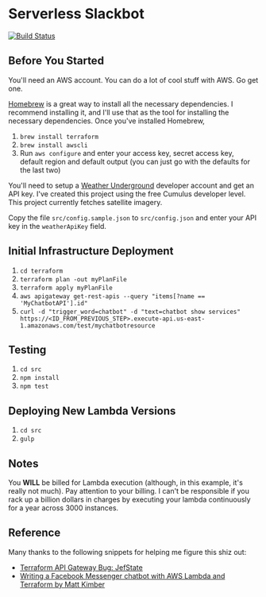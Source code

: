 # Serverless Slackbot
[![Build Status](https://travis-ci.org/rhussmann/serverless-slackbot.svg?branch=weather-support)](https://travis-ci.org/rhussmann/serverless-slackbot)

## Before You Started
You'll need an AWS account. You can do a lot of cool stuff with AWS. Go get one.

[Homebrew](https://brew.sh) is a great way to install all the necessary
dependencies. I recommend installing it, and I'll use that as the tool for
installing the necessary dependencies. Once you've installed Homebrew,

1. `brew install terraform`
2. `brew install awscli`
3. Run `aws configure` and enter your access key, secret access key, default
region and default output (you can just go with the defaults for the last two)

You'll need to setup a [Weather Underground](https://www.wunderground.com)
developer account and get an API key. I've created this project using the free
Cumulus developer level. This project currently fetches satellite imagery.

Copy the file `src/config.sample.json` to `src/config.json` and enter your API
key in the `weatherApiKey` field.

## Initial Infrastructure Deployment
1. `cd terraform`
2. `terraform plan -out myPlanFile`
3. `terraform apply myPlanFile`
4. `aws apigateway get-rest-apis --query "items[?name == 'MyChatbotAPI'].id"`
5. `curl -d "trigger_word=chatbot" -d "text=chatbot show services" https://<ID_FROM_PREVIOUS_STEP>.execute-api.us-east-1.amazonaws.com/test/mychatbotresource`

## Testing
1. `cd src`
2. `npm install`
3. `npm test`

## Deploying New Lambda Versions
1. `cd src`
2. `gulp`

## Notes
You **WILL** be billed for Lambda execution (although, in this example, it's
really not much). Pay attention to your billing. I can't be responsible if you
rack up a billion dollars in charges by executing your lambda continuously for
a year across 3000 instances.

## Reference
Many thanks to the following snippets for helping me figure this shiz out:
* [Terraform API Gateway Bug: JefState](https://gist.github.com/JefStat/7db907e52566ce59c575881a7c7c3467)
* [Writing a Facebook Messenger chatbot with AWS Lambda and Terraform by Matt Kimber](http://www.mattkimber.co.uk/writing-a-facebook-messenger-chatbot-with-aws-lambda-and-terraform/)
